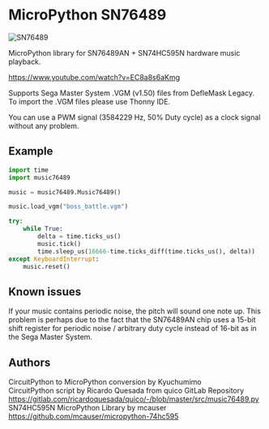 # MicroPython SN76489
![SN76489](https://user-images.githubusercontent.com/74131798/161361685-fed18ff8-11bb-4ed5-ac87-17ea40177120.png)

MicroPython library for SN76489AN + SN74HC595N hardware music playback.

https://www.youtube.com/watch?v=EC8a8s6aKmg

Supports Sega Master System .VGM (v1.50) files from DefleMask Legacy.
To import the .VGM files please use Thonny IDE.

You can use a PWM signal (3584229 Hz, 50% Duty cycle) as a clock signal without any problem.

## Example
```py
import time
import music76489

music = music76489.Music76489()

music.load_vgm("boss_battle.vgm")

try:
    while True:
        delta = time.ticks_us()
        music.tick()
        time.sleep_us(16666-time.ticks_diff(time.ticks_us(), delta))
except KeyboardInterrupt:
    music.reset()
```

## Known issues
If your music contains periodic noise, the pitch will sound one note up.
This problem is perhaps due to the fact that the SN76489AN chip uses a 15-bit shift register for periodic noise / arbitrary duty cycle instead of 16-bit as in the Sega Master System.

## Authors  
CircuitPython to MicroPython conversion by Kyuchumimo  
CircuitPython script by Ricardo Quesada from quico GitLab Repository  
https://gitlab.com/ricardoquesada/quico/-/blob/master/src/music76489.py  
SN74HC595N MicroPython Library by mcauser  
https://github.com/mcauser/micropython-74hc595
